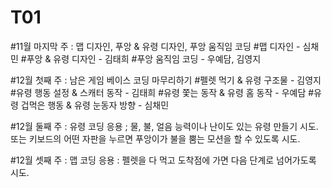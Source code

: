 # T01
#11월 마지막 주 : 맵 디자인, 푸앙 & 유령 디자인, 푸앙 움직임 코딩
#맵 디자인 - 심채민
#푸앙 & 유령 디자인 - 김태희
#푸앙 움직임 코딩 - 우예담, 김영지

#12월 첫째 주 : 남은 게임 베이스 코딩 마무리하기
#펠렛 먹기 & 유령 구조물 - 김영지
#유령 행동 설정 & 스캐터 동작 - 김태희
#유령 쫓는 동작 & 유령 홈 동작 - 우예담
#유령 겁먹은 행동 & 유령 눈동자 방향 - 심채민

#12월 둘째 주 : 유령 코딩 응용 ; 물, 불, 얼음 능력이나 난이도 있는 유령 만들기 시도. 또는 키보드의 어떤 자판을 누르면 푸앙이가 불을 뿜는 모션을 할 수 있도록 시도.

#12월 셋째 주 : 맵 코딩 응용 : 펠렛을 다 먹고 도착점에 가면 다음 단계로 넘어가도록 시도.
